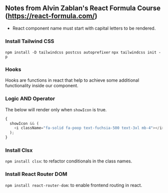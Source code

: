 ## Notes from Alvin Zablan's React Formula Course (https://react-formula.com/)

- React component name must start with capital letters to be rendered.

### Install Tailwind CSS

`npm install -D tailwindcss postcss autoprefixer`
`npx tailwindcss init -p`

### Hooks

Hooks are functions in react that help to achieve some additional functionality inside our component.

### Logic AND Operator

The below will render only when `showIcon` is true.

```js
{
  showIcon && (
    <i className="fa-solid fa-poop text-fuchsia-500 text-3xl mb-4"></i>
  );
}
```

### Install Clsx

`npm install clsx`: to refactor conditionals in the class names.

### Install React Router DOM

`npm install react-router-dom`: to enable frontend routing in react.

